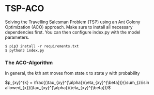 # TSP-ACO
Solving the Travelling Salesman Problem (TSP) using an Ant Colony Optimization (ACO) approach. Make sure to install all necessary dependencies first. You can then configure index.py with the model parameters.

    $ pip3 install -r requirements.txt
    $ python3 index.py

### The ACO-Algorithm

In general, the $k$th ant moves from state $x$ to state $y$ with probability

$p_{xy}^{k} = \frac{(\tau_{xy}^{\alpha})(\eta_{xy}^{\beta})}{\sum_{z\isin allowed_{x}}(\tau_{xy}^{\alpha})(\eta_{xy}^{\beta})}$
